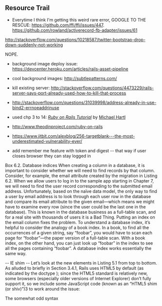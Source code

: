 ## Resource Trail
+ Everytime I think I'm getting this weird rare error, GOOGLE TO THE RESCUE: https://github.com/ffi/ffi/issues/447.
https://github.com/rowland/activerecord-fb-adapter/issues/61

http://stackoverflow.com/questions/10218587/twitter-bootstrap-drop-down-suddenly-not-working


NOPE.

+ background image deploy issue: https://devcenter.heroku.com/articles/rails-asset-pipeline
+ cool background images: http://subtlepatterns.com/
+ kill existing server: http://stackoverflow.com/questions/4473229/rails-server-says-port-already-used-how-to-kill-that-process
+ http://stackoverflow.com/questions/31039998/address-already-in-use-bind2-errnoeaddrinuse
+ used chp 3 to 14: [*Ruby on Rails Tutorial*](http://www.railstutorial.org/)
by [Michael Hartl](http://www.michaelhartl.com/)
+ http://www.theodinproject.com/ruby-on-rails
+ https://www.jitbit.com/alexblog/256-targetblank---the-most-underestimated-vulnerability-ever/

+ add remember me feature with token and digest -- that way if user closes browser
  they can stay logged in


Box 6.2. Database indices
When creating a column in a database, it is important to consider whether we will need to find records by that column. Consider, for example, the email attribute created by the migration in Listing 6.2. When we allow users to log in to the sample app starting in Chapter 7, we will need to find the user record corresponding to the submitted email address. Unfortunately, based on the naïve data model, the only way to find a user by email address is to look through each user row in the database and compare its email attribute to the given email—which means we might have to examine every row (since the user could be the last one in the database). This is known in the database business as a full-table scan, and for a real site with thousands of users it is a Bad Thing.
Putting an index on the email column fixes the problem. To understand a database index, it’s helpful to consider the analogy of a book index. In a book, to find all the occurrences of a given string, say “foobar”, you would have to scan each page for “foobar”—the paper version of a full-table scan. With a book index, on the other hand, you can just look up “foobar” in the index to see all the pages containing “foobar”. A database index works essentially the same way.



-- IE shim --
Let’s look at the new elements in Listing 5.1 from top to bottom. As alluded to briefly in Section 3.4.1, Rails uses HTML5 by default (as indicated by the doctype <!DOCTYPE html>); since the HTML5 standard is relatively new, some browsers (especially older versions of Internet Explorer) don’t fully support it, so we include some JavaScript code (known as an “HTML5 shim (or shiv)”)3 to work around the issue:
<!--[if lt IE 9]>
  <script src="//cdnjs.cloudflare.com/ajax/libs/html5shiv/r29/html5.min.js">
  </script>
<![endif]-->
The somewhat odd syntax
<!--[if lt IE 9]>
includes the enclosed line only if the version of Microsoft Internet Explorer (IE) is less than 9 (if lt IE 9). The weird [if lt IE 9] syntax is not part of Rails; it’s actually a conditional comment supported by Internet Explorer browsers for just this sort of situation. It’s a good thing, too, because it means we can include the HTML5 shim only for IE browsers less than version 9, leaving other browsers such as Firefox, Chrome, and Safari unaffected.
